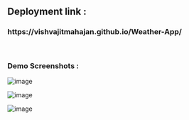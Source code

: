 <h2>Deployment link :</h2> <h3> https://vishvajitmahajan.github.io/Weather-App/</h3>
<br>
<h3>Demo Screenshots : </h3>

![image](https://user-images.githubusercontent.com/40400158/168463679-3244d7c3-f007-41c5-a13f-adf2ad128ce1.png)

![image](https://user-images.githubusercontent.com/40400158/168463689-acb04a18-e46e-4347-aff9-d4818749c911.png)

![image](https://user-images.githubusercontent.com/40400158/168463721-188e7204-5fd6-4d39-8a90-9cb433540aca.png)
